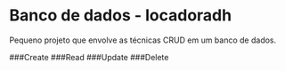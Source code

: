 # Banco de dados - locadoradh

Pequeno projeto que envolve as técnicas CRUD em um banco de dados.

###Create
###Read
###Update
###Delete
